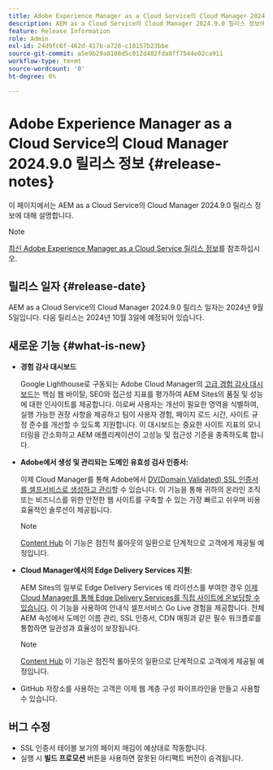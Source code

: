 ```yaml
---
title: Adobe Experience Manager as a Cloud Service의 Cloud Manager 2024.9.0 릴리스 정보
description: AEM as a Cloud Service의 Cloud Manager 2024.9.0 릴리스 정보에 대해 간략히 알아봅니다.
feature: Release Information
role: Admin
exl-id: 24d9fc6f-462d-417b-a728-c18157b23bbe
source-git-commit: a5e9b29a8108d5c012d402fda8ff7544e02ca911
workflow-type: tm+mt
source-wordcount: '0'
ht-degree: 0%

---
```


# Adobe Experience Manager as a Cloud Service의 Cloud Manager 2024.9.0 릴리스 정보 {#release-notes}

이 페이지에서는 AEM as a Cloud Service의 Cloud Manager 2024.9.0 릴리스 정보에 대해 설명합니다.

>[!NOTE]
>
>[최신 Adobe Experience Manager as a Cloud Service 릴리스 정보](/help/release-notes/release-notes-cloud/release-notes-current.md)를 참조하십시오.

## 릴리스 일자 {#release-date}

AEM as a Cloud Service의 Cloud Manager 2024.9.0 릴리스 일자는 2024년 9월 5일입니다. 다음 릴리스는 2024년 10월 3일에 예정되어 있습니다.

## 새로운 기능 {#what-is-new}

* **경험 감사 대시보드**

  Google Lighthouse로 구동되는 Adobe Cloud Manager의 [고급 경험 감사 대시보드](/help/implementing/cloud-manager/experience-audit-dashboard.md)는 핵심 웹 바이탈, SEO와 접근성 지표를 평가하여 AEM Sites의 품질 및 성능에 대한 인사이트를 제공합니다. 이로써 사용자는 개선이 필요한 영역을 식별하여, 실행 가능한 권장 사항을 제공하고 팀이 사용자 경험, 페이지 로드 시간, 사이트 규정 준수를 개선할 수 있도록 지원합니다. 이 대시보드는 중요한 사이트 지표의 모니터링을 간소화하고 AEM 애플리케이션이 고성능 및 접근성 기준을 충족하도록 합니다.

* **Adobe에서 생성 및 관리되는 도메인 유효성 검사 인증서:**

  이제 Cloud Manager를 통해 Adobe에서 [DV(Domain Validated) SSL 인증서를 셀프서비스로 생성하고 관리](/help/implementing/cloud-manager/managing-ssl-certifications/add-ssl-certificate.md)할 수 있습니다. 이 기능을 통해 귀하의 온라인 조직 또는 비즈니스를 위한 안전한 웹 사이트를 구축할 수 있는 가장 빠르고 쉬우며 비용 효율적인 솔루션이 제공됩니다. <!-- CMGR-52403 -->

  >[!NOTE]
  >
  >[Content Hub](/help/assets/product-overview.md) 이 기능은 점진적 롤아웃의 일환으로 단계적으로 고객에게 제공될 예정입니다.

* **Cloud Manager에서의 Edge Delivery Services 지원:**

  AEM Sites의 일부로 Edge Delivery Services 에 라이선스를 부여한 경우 [이제 Cloud Manager를 통해 Edge Delivery Services를 직접 사이트에 온보딩할 수 있습니다](/help/implementing/cloud-manager/edge-delivery/introduction-to-edge-delivery-services.md). 이 기능을 사용하여 안내식 셀프서비스 Go Live 경험을 제공합니다. 전체 AEM 속성에서 도메인 이름 관리, SSL 인증서, CDN 매핑과 같은 필수 워크플로를 통합하면 일관성과 효율성이 보장됩니다. <!-- CMGR-49859 -->

  >[!NOTE]
  >
  >[Content Hub](/help/assets/product-overview.md) 이 기능은 점진적 롤아웃의 일환으로 단계적으로 고객에게 제공될 예정입니다.

* GitHub 저장소를 사용하는 고객은 이제 웹 계층 구성 파이프라인을 만들고 사용할 수 있습니다. <!--( KEEP IN? SP: YES CMGR-59046 and Slack https://cq-dev.slack.com/archives/C07LFP5BZ2L/p1725407057847379 ) -->

<!--
## Early adoption program {#early-adoption}

For a chance to test some upcoming features, be a part of Adobe's early adoption program. -->


## 버그 수정

* SSL 인증서 테이블 보기의 페이지 매김이 예상대로 작동합니다. <!-- (CMGR-60804 - [UI] Pagination doesn't work for ssl certificates) -->
* 실행 시 **빌드 프로모션** 버튼을 사용하면 잘못된 아티팩트 버전이 승격됩니다. <!-- ( KEEP IN? SP: YES CMGR-59519 and Slack https://cq-dev.slack.com/archives/C07LFPN2R08/p1725408253474129 ) -->

<!-- * Slack message says next release? SP: REMOVE (Leave in for now) SSL Certificates table in Cloud Manager now enables pagination in the user experience. ( https://jira.corp.adobe.com/browse/CMGR-61041 and Slack https://cq-dev.slack.com/archives/C07LFRE9QJU/p1725408553760009 ) --<>
